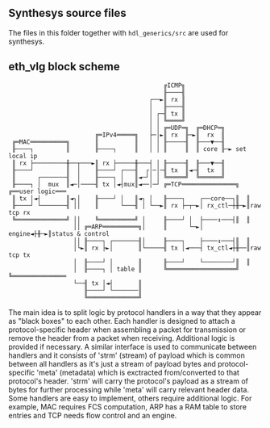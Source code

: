## Synthesys source files
The files in this folder together with `hdl_generics/src` are used for synthesys. 
## eth_vlg block scheme
```
                                           ╔ICMP╗
                                           ╟────╢
                                       ┌──►║ rx ║
                                       │   ╟────╢
                                       │ ┌─╢ tx ║
                                       │ │ ╚════╝
                                       │ │ ╔═UDP═╗  ╔═DHCP═╗
                        ╔═IPv4═════╗   ├─│►║ rx  ╟─►║  rx  ║
 ╔═MAC══════════╗       ║          ║   │ │ ╟─────╢  ╟───▼──╢
 ╟────┐         ║       ╟────┐     ║   │ │ ║     ║  ║ core ╟─► set local ip
 ║ rx ├─────────╫──┬───►║ rx ├─────╫───┤ │ ╟─────╢  ╟───▼──╢
 ╟────┘         ║  │    ╟────┘ ┌───╢  ┌│─│─╢ tx  ║◄─╢  tx  ║
 ║      ┌───────╢  │    ╟────┐ │   ║◄─┘│ │ ╚═════╝  ╚══════╝
 ╟────┐ │  mux  ║◄─│────╢ tx │◄┤mux║◄──│─┘ ╔═TCP═══════════════╗  ╔══user logic═══
 ║ tx │◄┤       ║◄┐│    ╟────┘ │   ║◄┐ │   ╟────┐    ┌──core──┐║  ║
 ╟────┘ └───────╢ ││    ║      └───╢ │ └──►║ rx ├─┬─►│ rx_ctl─┼╫─►║raw tcp rx
 ╚══════════════╝ ││    ╚══════════╝ │     ╟────┘ │  ├────↕───┤║  ║
                  ││ ╔═ARP══════════╗│     ║      └─►│ engine◄┼╫─►║status & control
                  ││ ╟────┐ ┌───────╢│     ╟────┐    ├────↕───┤║  ║
                  │└►║ rx ├►│       ║└─────╢ tx │◄───┤ tx_ctl◄┼╫──║raw tcp tx
                  │  ╟────┘ │       ║      ╟────┘    └────────┘║  ║
                  │  ╟────┐ │ table ║      ╚═══════════════════╝  ╚═══════════════
                  └──╢ tx │◄┤       ║
                     ╟────┘ └───────║
                     ╚══════════════╝
```
The main idea is to split logic by protocol handlers in a way that they appear as "black boxes" to each other. Each handler is designed to attach a protocol-specific header when assembling a packet for transmission or remove the header from a packet when receiving. Additional logic is provided if necessary. A similar interface is used to communicate between handlers and it consists of 'strm' (stream) of payload which is common between all handlers as it's just a stream of payload bytes and protocol-specific 'meta' (metadata) which is exctracted from/converted to that protocol's header. 'strm' will carry the protocol's payload as a stream of bytes for further processing while 'meta' will carry relevant header data. Some handlers are easy to implement, others require additional logic. For example, MAC requires FCS computation, ARP has a RAM table to store entries and TCP needs flow control and an engine.


